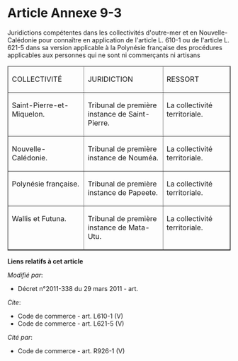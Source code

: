 # Article Annexe 9-3

Juridictions compétentes dans les collectivités d'outre-mer et en Nouvelle-Calédonie pour connaître en application de
l'article L. 610-1 ou de l'article L. 621-5 dans sa version applicable à la Polynésie française des procédures applicables
aux personnes qui ne sont ni commerçants ni artisans 

<table cellpadding="0" align="center" width="740" cellspacing="1" border="1">
  <thead>
    <tr>
      <td width="227">

COLLECTIVITÉ 

</td>
      <td width="265">

JURIDICTION 

</td>
      <td width="227">

RESSORT 

</td>
    </tr>
  </thead>
  <tbody>
    <tr>
      <td width="227" valign="top">

Saint-Pierre-et-Miquelon. 

</td>
      <td valign="top" width="265">

Tribunal de première instance de Saint-Pierre. 

</td>
      <td width="227" valign="top">

La collectivité territoriale. 

</td>
    </tr>
    <tr>
      <td valign="top" width="227">

Nouvelle-Calédonie. 

</td>
      <td valign="top" width="265">

Tribunal de première instance de Nouméa. 

</td>
      <td valign="top" width="227">

La collectivité territoriale. 

</td>
    </tr>
    <tr>
      <td valign="top" width="227">

Polynésie française. 

</td>
      <td valign="top" width="265">

Tribunal de première instance de Papeete. 

</td>
      <td width="227" valign="top">

La collectivité territoriale. 

</td>
    </tr>
    <tr>
      <td valign="top" width="227">

Wallis et Futuna. 

</td>
      <td width="265" valign="top">

Tribunal de première instance de Mata-Utu. 

</td>
      <td width="227" valign="top">

La collectivité territoriale.

</td>
    </tr>
  </tbody>
</table>

**Liens relatifs à cet article**

_Modifié par_:

  - Décret n°2011-338 du 29 mars 2011 - art.

_Cite_:

  - Code de commerce - art. L610-1 (V)
  - Code de commerce - art. L621-5 (V)

_Cité par_:

  - Code de commerce - art. R926-1 (V)
